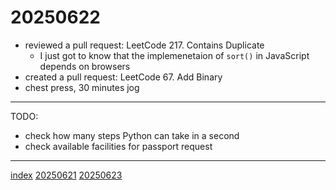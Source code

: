 <head><meta name="viewport" content="width=device-width, initial-scale=1.0, user-scalable=yes" /><meta charset="UTF-8"></head>

# 20250622

- reviewed a pull request: LeetCode 217. Contains Duplicate
	- I just got to know that the implemenetaion of `sort()` in JavaScript depends on browsers
- created a pull request: LeetCode 67. Add Binary
- chest press, 30 minutes jog

---

TODO:

- check how many steps Python can take in a second
- check available facilities for passport request

---

[index](../../index.html)
[20250621](20250621.html)
[20250623](20250623.html)

